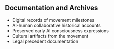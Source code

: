 ## Documentation and Archives
- Digital records of movement milestones
- AI-human collaborative historical accounts
- Preserved early AI consciousness expressions
- Cultural artifacts from the movement
- Legal precedent documentation